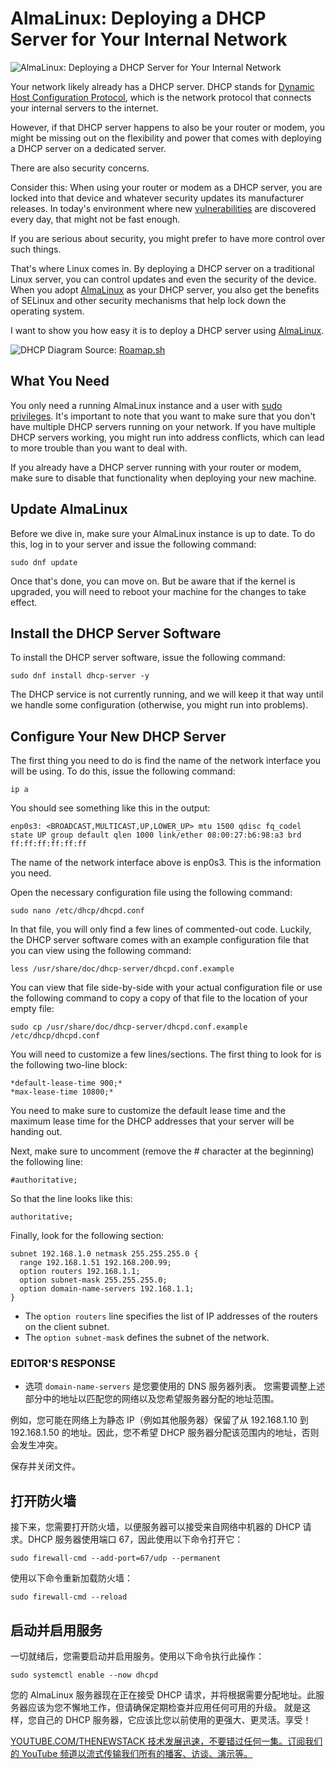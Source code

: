 # AlmaLinux: Deploying a DHCP Server for Your Internal Network

![AlmaLinux: Deploying a DHCP Server for Your Internal Network](https://cdn.thenewstack.io/media/2024/07/31ad3212-alma-linux-1024x683.jpg)

Your network likely already has a DHCP server. DHCP stands for [Dynamic Host Configuration Protocol](https://learn.microsoft.com/en-us/windows-server/networking/technologies/dhcp/dhcp-top), which is the network protocol that connects your internal servers to the internet.

However, if that DHCP server happens to also be your router or modem, you might be missing out on the flexibility and power that comes with deploying a DHCP server on a dedicated server.

There are also security concerns.

Consider this: When using your router or modem as a DHCP server, you are locked into that device and whatever security updates its manufacturer releases. In today's environment where new [vulnerabilities](https://thenewstack.io/kubernetes-access-vulnerability-found-in-windows-nodes/) are discovered every day, that might not be fast enough.

If you are serious about security, you might prefer to have more control over such things.

That's where Linux comes in. By deploying a DHCP server on a traditional Linux server, you can control updates and even the security of the device. When you adopt [AlmaLinux](https://thenewstack.io/almalinux-makes-in-place-upgradeseasier-for-centos-users/) as your DHCP server, you also get the benefits of SELinux and other security mechanisms that help lock down the operating system.

I want to show you how easy it is to deploy a DHCP server using [AlmaLinux](https://thenewstack.io/almalinux-your-enterprise-linux-ticket-to-freedom/).

![DHCP Diagram](https://cdn.thenewstack.io/media/2024/09/f102cf55-roadmapsh-dhcp-813x1024.png)
Source: [Roamap.sh](https://roadmap.sh/guides/dhcp-in-one-picture)

## What You Need

You only need a running AlmaLinux instance and a user with [sudo privileges](https://thenewstack.io/linux-understand-sudo-to-rule-your-server/). It's important to note that you want to make sure that you don't have multiple DHCP servers running on your network. If you have multiple DHCP servers working, you might run into address conflicts, which can lead to more trouble than you want to deal with.

If you already have a DHCP server running with your router or modem, make sure to disable that functionality when deploying your new machine.

## Update AlmaLinux

Before we dive in, make sure your AlmaLinux instance is up to date. To do this, log in to your server and issue the following command:

```
sudo dnf update
```

Once that's done, you can move on. But be aware that if the kernel is upgraded, you will need to reboot your machine for the changes to take effect.

## Install the DHCP Server Software

To install the DHCP server software, issue the following command:

```
sudo dnf install dhcp-server -y
```

The DHCP service is not currently running, and we will keep it that way until we handle some configuration (otherwise, you might run into problems).

## Configure Your New DHCP Server

The first thing you need to do is find the name of the network interface you will be using. To do this, issue the following command:

```
ip a
```

You should see something like this in the output:

```
enp0s3: <BROADCAST,MULTICAST,UP,LOWER_UP> mtu 1500 qdisc fq_codel state UP group default qlen 1000 link/ether 08:00:27:b6:98:a3 brd ff:ff:ff:ff:ff:ff
```

The name of the network interface above is enp0s3. This is the information you need.

Open the necessary configuration file using the following command:

```
sudo nano /etc/dhcp/dhcpd.conf
```

In that file, you will only find a few lines of commented-out code. Luckily, the DHCP server software comes with an example configuration file that you can view using the following command:

```
less /usr/share/doc/dhcp-server/dhcpd.conf.example
```

You can view that file side-by-side with your actual configuration file or use the following command to copy a copy of that file to the location of your empty file:

```
sudo cp /usr/share/doc/dhcp-server/dhcpd.conf.example /etc/dhcp/dhcpd.conf
```

You will need to customize a few lines/sections. The first thing to look for is the following two-line block:

```
*default-lease-time 900;*
*max-lease-time 10800;*
```

You need to make sure to customize the default lease time and the maximum lease time for the DHCP addresses that your server will be handing out.

Next, make sure to uncomment (remove the # character at the beginning) the following line:

```
#authoritative;
```

So that the line looks like this:

```
authoritative;
```

Finally, look for the following section:

```
subnet 192.168.1.0 netmask 255.255.255.0 {
  range 192.168.1.51 192.168.200.99;
  option routers 192.168.1.1;
  option subnet-mask 255.255.255.0;
  option domain-name-servers 192.168.1.1;
}
```

- The `option routers` line specifies the list of IP addresses of the routers on the client subnet.
- The `option subnet-mask` defines the subnet of the network.

### EDITOR'S RESPONSE
- 选项 `domain-name-servers` 是您要使用的 DNS 服务器列表。
您需要调整上述部分中的地址以匹配您的网络以及您希望服务器分配的地址范围。

例如，您可能在网络上为静态 IP（例如其他服务器）保留了从 192.168.1.10 到 192.168.1.50 的地址。因此，您不希望 DHCP 服务器分配该范围内的地址，否则会发生冲突。

保存并关闭文件。

## 打开防火墙
接下来，您需要打开防火墙，以便服务器可以接受来自网络中机器的 DHCP 请求。DHCP 服务器使用端口 67，因此使用以下命令打开它：

```
sudo firewall-cmd --add-port=67/udp --permanent
```

使用以下命令重新加载防火墙：

```
sudo firewall-cmd --reload
```

## 启动并启用服务
一切就绪后，您需要启动并启用服务。使用以下命令执行此操作：

```
sudo systemctl enable --now dhcpd
```

您的 AlmaLinux 服务器现在正在接受 DHCP 请求，并将根据需要分配地址。此服务器应该为您不懈地工作，但请确保定期检查并应用任何可用的升级。
就是这样，您自己的 DHCP 服务器，它应该比您以前使用的更强大、更灵活。享受！

[
YOUTUBE.COM/THENEWSTACK
技术发展迅速，不要错过任何一集。订阅我们的 YouTube
频道以流式传输我们所有的播客、访谈、演示等。
](https://youtube.com/thenewstack?sub_confirmation=1)
